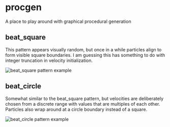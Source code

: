 # procgen
A place to play around with graphical procedural generation

## beat_square

This pattern appears visually random, but once in a while particles align to form visible square  boundaries. I am guessing this has something to do with integer truncation in velocity  initialization.

![beat_square pattern example](https://github.com/SemanticDevice/procgen/blob/master/beat_square.gif)

## beat_circle

Somewhat similar to the beat_square pattern, but velocities are deliberately chosen from a discrete range with values that are multiples of each other. Particles also wrap around at a circle boundary instead of a square.

![beat_circle pattern example](https://github.com/SemanticDevice/procgen/blob/master/beat_circle.gif)